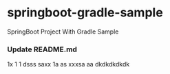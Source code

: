 # springboot-gradle-sample
SpringBoot Project With Gradle Sample

### Update README.md

1x
1
1
dsss
saxx
1a
as
xxxsa
aa
dkdkdkdkdk
